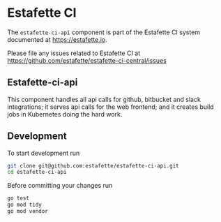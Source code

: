 # Estafette CI

The `estafette-ci-api` component is part of the Estafette CI system documented at https://estafette.io.

Please file any issues related to Estafette CI at https://github.com/estafette/estafette-ci-central/issues

## Estafette-ci-api

This component handles all api calls for github, bitbucket and slack integrations; it serves api calls for the web frontend; and it creates build jobs in Kubernetes doing the hard work.

## Development

To start development run

```bash
git clone git@github.com:estafette/estafette-ci-api.git
cd estafette-ci-api
```

Before committing your changes run

```bash
go test
go mod tidy
go mod vendor
```